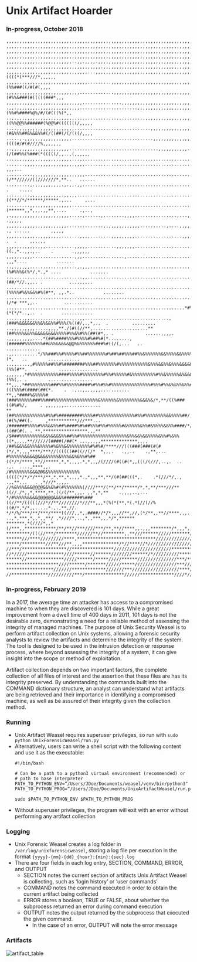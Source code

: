 # Unix Artifact Hoarder
### In-progress, October 2018
```
,,,,,,,,,,,,,,,,,,,,,,,,,,,,,,,,,,,,,,,,,,,,,,,,,,,,,,,,,,,,,,,,,,,,,,,,,,,,,,,,,,,,,,,,,,,,,,,,,,,,,,,,,,,,,,,,,,,,,,,,
,,,,,,,,,,,,,,,,,,,,,,,,,,,,,,,,,,,,,,,,,,,,,,,,,,,,,,,,,,,,,,,,,,,,,,,,,,,,,,,,,,,,,,,,,,,,,,,,,,,,,,,,,,,,,,,,,,,,,,,,
,,,,,,,,,,,,,,,,,,,,,,,,,,,,,,,,,,,,,,,,,,,,,,,,,,,,,,,,,,,,,,,,,,,,,,,,,,,,,,,,,,,,,,,,,,,,,,,,,,,,,,,,,,,,,,,,,,,,,,,,
,,,,,,,,,,,,,,,,,,,,,,,,,,,,,,,,,,,,,,,,,,,,,,,,,,,,,,,,,,,,,,,,,,,,,,,,,,,,,,,,,,,,,,,,,,,,,,,,,,,,,,,,,,,,,,,,,,,,,,,,
,,,,,,,,,,,,,,,,,,,,,,,,,..,,.,,,,.,,,,,,,,,,,,,,,,,,,,,,,,,,,,,,,,,,,,,,,,,,,,,,,,,,,,,,,,,,,,,,,,,,,,,,,,,,,,,,,,,,,,,
,,,,,,,,,,,,,,,,,,,,,,,,,,,,,,,,,,,,.,,,,,,,,,,,,,,,,,,,,,,,,,,,,,,,,,,,,,,,,,,,,,,,,,,,,,,,,,,,,,,,,,,,,,,,,,,,,,,,,,,,
,,,,,,,,,,,,,,,,,,,,,,,,,,,,,,,...,,,,,,,,,,,,,,,,,,,,,,,,,,,,,,,,,,,,,,,,,,,,,,,,,,,,,*%%#****/(/###((((*(***///*,,,,,,
,,,,,.,,,,,,,,,,,,,,,,,,,,,,,,,.........,,,,,,,,,,,,,,,,,,,,,,,,,,,,,,,,,,,,,,,,,,,,,/%%%%%%%%#%%%%##%#(%%###((/#(#(,,,,
,,,,,,,,,,,,,,,,,,,,,,,,,,,,.............,,,,,,,,,,,,,,,,,,,,,,,,,,,,,,,,,,,,,,,,,,,,,*%%%#%%%%#%%(#%%&###(#(((((###*,,,
,,,,,,,,,,,,,,,,,,,,,,,,,,,,,...............,,,,,,,,,,,,,,,,,,,,,,,,,,,,,,,,,,,,,,**##%%##%#%%#%#%%#%%%/(((((((/(((#/*,,
.,,.,,,,,,,,,,,,,,,,,,,,,,,,......................,,,,,,,,,,,,,,,,,,,,,,,,,,,,,,,,,,%&&%%#%&@&%(%%#%####%@%/#/(#(((%(*,,
..,.,,,,,,,,,,,,,,,,,,,,,,...........................,,,,,,,,,,,,,,,,,,,,,,,,,,,,,,,,&%((%%@@%%######(%@@%#(((((((/,,,,,
....,,,,,,,,,,,,,,,,,,,,,,.............................,,,,,,,,,,,,,,,,,,,,,,,,,,,,,,%%(#&%%%##&%&&%%#(/((##(/(/(((/,,,,
.....,.,,,,,,,,,,,,,,,,,,...............................,,,,,,,,,,,,,,,,,,,,,,,,,,,,*/##%&%%%&&%%%#((((#/#(#////%,,,,,,,
..,,,,,,,,,,,,,,,,,,,,,,..................................,,,,,,,,,,,..,..............**(/(##%%(%###(*(((((/,,..,(,,,,,,
....,,,,,,,,,,,,,,,,,,,,,...,.........................................................**//**//////****,.*..,......,,,,,,
.......,,,,,,,,,,,,,,,,,,,,,,,........................................................**/*//*///////*,.,......,.. ,,,...
..........,,,,,,,,,,,,,,,,,,,,........................................................(/**//////((///////*,**..   ......
.........,.,,,,,,,,,,.,.,,.,,.........................................................*/*///((((//(((//*/*,,. .    .....
.........,,,,,,,,,,,,.,,,,,...........................................................((**//*/******/*****.,...     ,...
.........,,,,,,,,,,,,,,,,................................................,,,..........#(******,,*,,,.,,**,....     .,..,
,.,,,,,,,,,,,,,,,,,,,,,,.....,......,........,,,,................,...,,,,,,,,,,,,,,..,%#//*,,,.,,,.,,*,.....      .,,,,,
,,,,,,,,,,,,,,,,,,,,,,,..............,,,,,,,,,,,,,,..........,....,,,,,,,,,,,,,,,,,,.#%%/(,*.,,., ., ......        ,,,,,
,,,,,,,,,,,,,,,,,,,,,.......,,,,........,,,,,,,,,..................,,,,,,,,,,,,,,,,,,#%%/,*,,*.*..*...   .  .     ,,,,,,
,,,,,,,,,,,,,,,...........,,,,,...........,,,,,,,......................,,,,,,,,,,,..#%%&((.,*..,,.,..    .       .,,,,,,
,,,,,,,,,,................,,,................,..............................,,,....%##%/,/*.* ,,,*....           .......
..,.,,,,,..................,.,,,.................................................(%#%%%&(%*/,*.,* ....           .......
.............................,,.............................................../%%%%%&%%(##/*//.,,.. .          .........
...........................................................................(%%%%#%&%&&%#%(#**, ,,.*..           ........
.......................................................................,/#%%&%%%%&&&&%%(/*# ***,,..          ...........
....................................................................*#%%%%%&%%%%&%%%###(*(*/*..,..  .       ............
.....,,,,..........,,....,..,,................................,(###%&&&&&&%%&%&&%%#%%%(%((#/,.,*,..  .         .........
..,,,,,,,,,.....,,,,**./(#((//**,.....................**(##%%%%&&%%&&&&&&&&%%%%#%%&%#%%(##(#*,. .            ......,,,,.
.,,,,,,,,,....*(##%####%%%#%%%%#%##%#(*........,(######%%%%%%%##&%%&&&&&@@%&%%%%%%###%#((/(,...   ..       .............
.,..........*/%%###%%#%%%%#%%##%%%%%%%#%##%##%%%##%%&%%%%%%&&%%%%&&%%%%%&&%&%%%%%#%%#%#%#%##(*,   ..        ............
.........,#%%%%%##%%#%########%%%##%%%%%%%#%%%%%%%%%%%&%%%&&%%&%%%&&&&&&&&%%&&%&###%#(%%(#**.   .        ...............
,,,,,,,*#%%%%%%%%%%%####%%%%#%%%%%%%%#%%#%%%%%#&%%%%%%%%%#%%&%%%%%&%&&&@&@&%&&%%&####%%(%%(,. .        .................
**,,,,*##%%%%%%%%###%%#%%%%%####%#%%#%%#%%%%%%%%%%%%%%%#%%%#%%&%&%%&%%##%(((%%%#(####(##(*.    .  .,..,,,,,,,...........
**,,*####%&%%%%#(###%%%%%%###%%###%%%%%%%%%%%%%%%%%&%%%%%%&%%%%%%%%&&&%&/*,**/((%###((#%#%/,     . ,,,,,,,..............
**(##%%%%%%%%%%%%#%%#%#########%%%%##%%%%%%%%%%%%%%#%%#%%%%%%%%&&%%%%##/,*,****/*###(#(%/##((.     ,***********///***...
/#######%%%%#%%%&&%%##%####%#%##%%%#%%#%%%%%#&%%%%%&%%#&%%%%&&%%####/*/**,/****/((##((##(#(. . **,*****************,,,**
/$###%%%%%%%%%&&%&&&&%%##%%#%%%%%%%%%%%%%%%%%%&%%&&%&&%%%%&%%#%&%%((*,,,,,**//////(####(/##(* ...,,,,,**************,,,,
/##%&&%&&%%%&%%%%#%&%%&&%%%%%%%%#%#%#/****///(((###(###(#(#(*/,*,,,,****/***//((((((##((//(/*  *,,,.   .,,..    .,**,...
#%%%%%%&&&&@&&&&%%%%&%%%&&%&%%#%##((*/*/****,**//*****,*,*,,,,.*,*,,,/(////(#((#(*,,(((/(///,..,.  ..  .,.  ....,****,,.
/#%%%%%%%&&&@@&&%%%%%%%%%%%%(((((*/*/*/***/**,*,**,*,,,,*.,*,,,**,**/(#(##(((*,.    .*(///*/,., .,,**,,.   . ,*///*,,,,.
//%&%%%&&&@@@@&&%&%#(#%%%%%%%(////***/(**/**/*****/*,*,**/***///**((//./*,,*,****,**.((/(/**,,,. ,,*,*,**    .,,,,..,...
*/#%%%%%&&&&@@@@@@&&&%#######%###((//**/(((((///*//**////////*///**,,,*(%(*(**,*(.*(//(//%((#/*,*/*,,.....*.,.,**,//.   
*/*/%/***/**/***/****((///,,*,.####//*/*,,,//**,//,(*/**,,**//****,,,. ..,*,***,*,,*,,**/ ,*////*,..,*,,***,,,*/*,******
*******,*(////*,,*(/***,,************/**/**//***////***/**,**//****,,.,,,********/*,,,*,,***,,*****,,,.******,**,**,,.,*
*********/(((//***/********//////**//********,,**///******/////*******/*//*********************///**,*/***,****/***/****
******///****/////////****,******************************///////////////////(//*******,******,,****,,*******,,//////////
*****/*********///**///**,,,,**************/*//****//*////////////////////////*********///***,,,*///******//////////////
//***/*****************//****************//////////////////////**********/////********////******/////***//*****/////////
//*/////**************////******//******////////******/*//////////********************//*****/////////////**********////
******//**************/////******/*****/////******///////////////***/**////**********/////////////////////////****//////
********************////******/*******//////*****////////////////***///////////////////////////////******///////////////
******************///////*************///////***//////////////////****/////////////******//////////******///////*/**/***
//**************//////////***/***************//////*************////*////****///////////////////////////////********////
```

### In-progress, February 2019
In a 2017, the average time an attacker has access to a compromised machine to when they are discovered is 101 days. While a great improvement from a dwell time of 400 days in 2011, 101 days is not the desirable zero, demonstrating a need for a reliable method of assessing the integrity of managed machines. The purpose of Unix Security Weasel is to perform artifact collection on Unix systems, allowing a forensic security analysts to review the artifacts and determine the integrity of the system. The tool is designed to be used in the intrusion detection or response process, where beyond assessing the integrity of a system, it can give insight into the scope or method of exploitation.

Artifact collection depends on two important factors, the complete collection of all files of interest and the assertion that these files are has its integrity preserved. By understanding the commands built into the COMMAND dictionary structure, an analyst can understand what artifacts are being retrieved and their importance in identifying a compromised machine, as well as be assured of their integrity given the collection method.




### Running
- Unix Artifact Weasel requires superuser privileges, so run with `sudo python UnixForensicWeasel/run.py`
- Alternatively, users can write a shell script with the following content and use it as the executable:
    ```
    #!/bin/bash
    
    # Can be a path to a python3 virtual environment (recommended) or
    # path to base interpreter
    PATH_TO_PYTHON_ENV=“/Users/JDoe/Documents/weasel/venv/bin/python3"
    PATH_TO_PYTHON_PROG=“/Users/JDoe/Documents/UnixArtifactWeasel/run.py”
    
    sudo $PATH_TO_PYTHON_ENV $PATH_TO_PYTHON_PROG
    ```
- Without superuser privileges, the program will exit with an error without performing any artifact collection

### Logging
- Unix Forensic Weasel creates a log folder in `/var/log/unixforensicweasel`, storing a log file per execution in the format `{yyyy}-{mm}-{dd}_{hour}:{min}:{sec}.log`
- There are four fields in each log entry, SECTION, COMMAND, ERROR, and OUTPUT
    - SECTION notes the current section of artifacts Unix Artifact Weasel is collecting, such as ‘login history’ or ‘user commands’
    - COMMAND notes the command executed in order to obtain the current artifact being collected
    - ERROR stores a boolean, TRUE or FALSE, about whether the subprocess returned an error during command execution
    - OUTPUT notes the output returned by the subprocess that executed the given command.
        - In the case of an error, OUTPUT will note the error message


### Artifacts
![artifact_table](https://raw.githubusercontent.com/yojiwatanabe/UnixArtifactWeasel/master/artifact_table.png)
